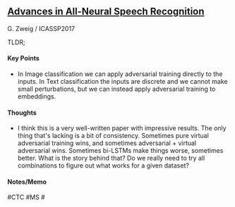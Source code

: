 ## [Advances in All-Neural Speech Recognition](https://arxiv.org/abs/1609.05935)
G. Zweig / ICASSP2017 

TLDR;  


#### Key Points

- In Image classification we can apply adversarial training directly to the inputs. In Text classification the inputs are discrete and we cannot make small perturbations, but we can instead apply adversarial training to embeddings.

#### Thoughts

- I think this is a very well-written paper with impressive results. The only thing that's lacking is a bit of consistency. Sometimes pure virtual adversarial training wins, and sometimes adversarial + virtual adversarial wins. Sometimes bi-LSTMs make things worse, sometimes better. What is the story behind that? Do we really need to try all combinations to figure out what works for a given dataset?

#### Notes/Memo


#CTC #MS #
